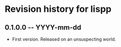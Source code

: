 # Revision history for lispp

## 0.1.0.0 -- YYYY-mm-dd

* First version. Released on an unsuspecting world.
